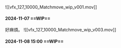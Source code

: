 ![[vfx_127_10000_Matchmove_wip_v001.mov]]

#### 2024-11-07 ==WIP==
好麻煩。
![[vfx_127_10000_Matchmove_wip_v003.mov]]

#### 2024-11-08 15:00 ==WIP==
